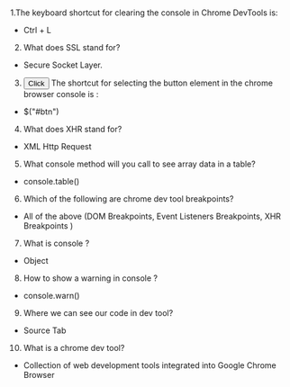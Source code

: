 # <!-- Quiz -->

1.The keyboard shortcut for clearing the console in Chrome DevTools is:

- Ctrl + L

2. What does SSL stand for?

- Secure Socket Layer.

3. <button id="btn">Click</button>
The shortcut for selecting the button element in the chrome browser console is :

- $("#btn")

4. What does XHR stand for?

- XML Http Request

5. What console method will you call to see array data in a table?

- console.table()

6. Which of the following are chrome dev tool breakpoints?

- All of the above (DOM Breakpoints, Event Listeners Breakpoints, XHR Breakpoints )

7. What is console ? 

- Object

8. How to show a warning in console ? 

- console.warn()

9. Where we can see our code in dev tool?

- Source Tab

10. What is a chrome dev tool?

- Collection of web development tools integrated into Google Chrome Browser


